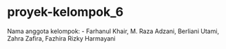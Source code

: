 # proyek-kelompok_6
Nama anggota kelompok: - Farhanul Khair, M. Raza Adzani, Berliani Utami, Zahra Zafira, Fazhira Rizky Harmayani
